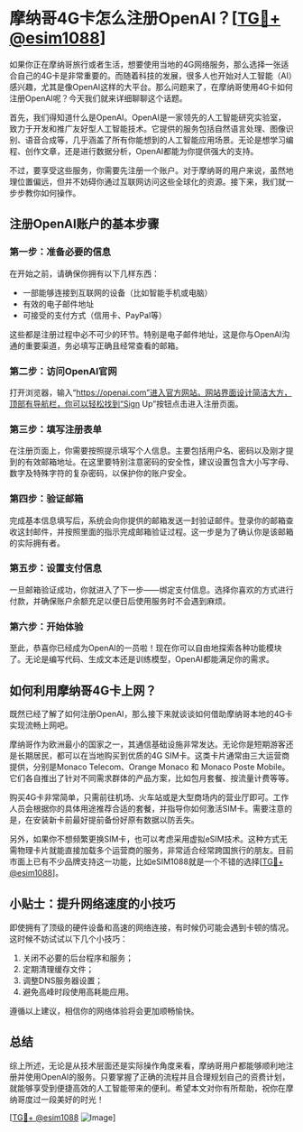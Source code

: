 # 摩纳哥4G卡怎么注册OpenAI？[[TG💪+ @esim1088](https://t.me/s/esim1088)]

如果你正在摩纳哥旅行或者生活，想要使用当地的4G网络服务，那么选择一张适合自己的4G卡是非常重要的。而随着科技的发展，很多人也开始对人工智能（AI）感兴趣，尤其是像OpenAI这样的大平台。那么问题来了，在摩纳哥使用4G卡如何注册OpenAI呢？今天我们就来详细聊聊这个话题。

首先，我们得知道什么是OpenAI。OpenAI是一家领先的人工智能研究实验室，致力于开发和推广友好型人工智能技术。它提供的服务包括自然语言处理、图像识别、语音合成等，几乎涵盖了所有你能想到的人工智能应用场景。无论是想学习编程、创作文章，还是进行数据分析，OpenAI都能为你提供强大的支持。

不过，要享受这些服务，你需要先注册一个账户。对于摩纳哥的用户来说，虽然地理位置偏远，但并不妨碍你通过互联网访问这些全球化的资源。接下来，我们就一步步教你如何操作。

## 注册OpenAI账户的基本步骤

### 第一步：准备必要的信息
在开始之前，请确保你拥有以下几样东西：
- 一部能够连接到互联网的设备（比如智能手机或电脑）
- 有效的电子邮件地址
- 可接受的支付方式（信用卡、PayPal等）

这些都是注册过程中必不可少的环节。特别是电子邮件地址，这是你与OpenAI沟通的重要渠道，务必填写正确且经常查看的邮箱。

### 第二步：访问OpenAI官网
打开浏览器，输入“https://openai.com”进入官方网站。网站界面设计简洁大方，顶部有导航栏，你可以轻松找到“Sign Up”按钮点击进入注册页面。

### 第三步：填写注册表单
在注册页面上，你需要按照提示填写个人信息。主要包括用户名、密码以及刚才提到的有效邮箱地址。在这里要特别注意密码的安全性，建议设置包含大小写字母、数字及特殊字符的复杂密码，以保护你的账户安全。

### 第四步：验证邮箱
完成基本信息填写后，系统会向你提供的邮箱发送一封验证邮件。登录你的邮箱查收这封邮件，并按照里面的指示完成邮箱验证过程。这一步是为了确认你是该邮箱的实际拥有者。

### 第五步：设置支付信息
一旦邮箱验证成功，你就进入了下一步——绑定支付信息。选择你喜欢的方式进行付款，并确保账户余额充足以便日后使用服务时不会遇到麻烦。

### 第六步：开始体验
至此，恭喜你已经成为OpenAI的一员啦！现在你可以自由地探索各种功能模块了。无论是编写代码、生成文本还是训练模型，OpenAI都能满足你的需求。

## 如何利用摩纳哥4G卡上网？
既然已经了解了如何注册OpenAI，那么接下来就谈谈如何借助摩纳哥本地的4G卡实现流畅上网吧。

摩纳哥作为欧洲最小的国家之一，其通信基础设施非常发达。无论你是短期游客还是长期居民，都可以在当地购买到优质的4G SIM卡。这类卡片通常由三大运营商提供，分别是Monaco Telecom、Orange Monaco 和 Monaco Poste Mobile。它们各自推出了针对不同需求群体的产品方案，比如包月套餐、按流量计费等等。

购买4G卡非常简单，只需前往机场、火车站或是大型商场内的营业厅即可。工作人员会根据你的具体用途推荐合适的套餐，并指导你如何激活SIM卡。需要注意的是，在安装新卡前最好提前备份好原有数据以防丢失。

另外，如果你不想频繁更换SIM卡，也可以考虑采用虚拟eSIM技术。这种方式无需物理卡片就能直接加载多个运营商的服务，非常适合经常跨国旅行的朋友。目前市面上已有不少品牌支持这一功能，比如eSIM1088就是一个不错的选择[[TG💪+ @esim1088](https://t.me/s/esim1088)]。

## 小贴士：提升网络速度的小技巧
即使拥有了顶级的硬件设备和高速的网络连接，有时候仍可能会遇到卡顿的情况。这时候不妨试试以下几个小技巧：
1. 关闭不必要的后台程序和服务；
2. 定期清理缓存文件；
3. 调整DNS服务器设置；
4. 避免高峰时段使用高耗能应用。

遵循以上建议，相信你的网络体验将会更加顺畅愉快。

## 总结
综上所述，无论是从技术层面还是实际操作角度来看，摩纳哥用户都能够顺利地注册并使用OpenAI的服务。只要掌握了正确的流程并且合理规划自己的资费计划，就能够享受到便捷高效的人工智能带来的便利。希望本文对你有所帮助，祝你在摩纳哥度过一段美好的时光！

[[TG💪+ @esim1088](https://t.me/s/esim1088) ![Image](https://i.postimg.cc/4NQfJmqS/Snipaste-2025-05-13-00-14-12.png)]